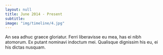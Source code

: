 ```yaml
---
layout: null
title: June 2014 - Present
subtitle:
image: "img/timeline/4.jpg"
---
```

An sea adhuc graece gloriatur. Ferri liberavisse eu mea, has ei nibh atomorum. Ex putant nominavi indoctum mei. Qualisque dignissim his eu, ei his dictas nusquam.